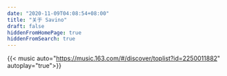 ```yaml
---
date: "2020-11-09T04:08:54+08:00" 
title: "关于 Savino"
draft: false
hiddenFromHomePage: true
hiddenFromSearch: true
---
```



{{< music auto="https://music.163.com/#/discover/toplist?id=2250011882"  autoplay="true">}}